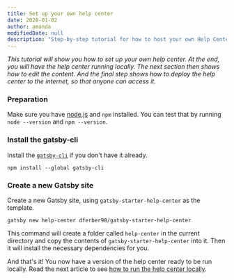 ```yaml
---
title: Set up your own help center
date: 2020-01-02
author: amanda
modifiedDate: null
description: "Step-by-step tutorial for how to host your own Help Center."
---
```


_This tutorial will show you how to set up your own help center. At the end, you will have the help center running locally. The next section then shows how to edit the content. And the final step shows how to deploy the help center to the internet, so that anyone can access it._

### Preparation

Make sure you have [node.js](https://nodejs.org/en/) and `npm` installed.
You can test that by running `node --version` and `npm --version`.

### Install the gatsby-cli

Install the [`gatsby-cli`](https://www.npmjs.com/package/gatsby-cli) if you don't have it already.

```shell
npm install --global gatsby-cli
```

### Create a new Gatsby site

Create a new Gatsby site, using `gatsby-starter-help-center` as the template.

```shell
gatsby new help-center dferber90/gatsby-starter-help-center
```

This command will create a folder called `help-center` in the current directory and copy the contents of `gatsby-starter-help-center` into it. Then it will install the necessary dependencies for you.

And that's it! You now have a version of the help center ready to be run locally.
Read the next article to see [how to run the help center locally](/articles/run-locally).
